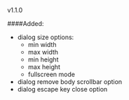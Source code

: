 v1.1.0

####Added:

- dialog size options:
  - min width
  - max width
  - min height
  - max height
  - fullscreen mode
- dialog remove body scrollbar option
- dialog escape key close option
